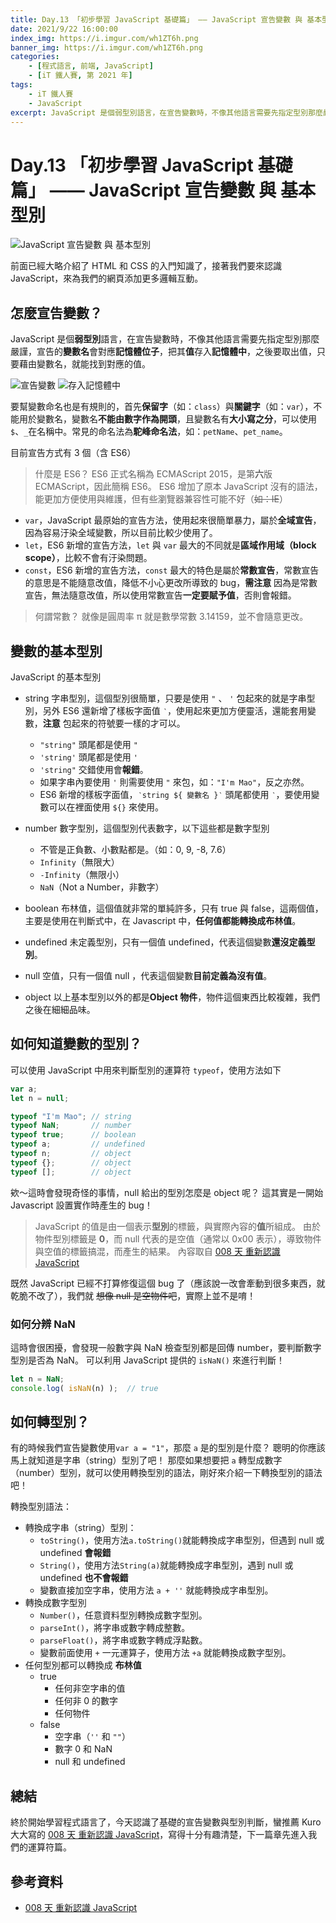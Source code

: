 ```yaml
---
title: Day.13 「初步學習 JavaScript 基礎篇」 —— JavaScript 宣告變數 與 基本型別
date: 2021/9/22 16:00:00
index_img: https://i.imgur.com/wh1ZT6h.png
banner_img: https://i.imgur.com/wh1ZT6h.png
categories:
    - [程式語言, 前端, JavaScript]
    - [iT 鐵人賽, 第 2021 年]
tags: 
    - iT 鐵人賽
    - JavaScript
excerpt: JavaScript 是個弱型別語言，在宣告變數時，不像其他語言需要先指定型別那麼嚴謹，宣告的變數名會對應記憶體位子，把其值存入記憶體中，之後要取出值，只要藉由變數名，就能找到對應的值。
---
```


# Day.13 「初步學習 JavaScript 基礎篇」 —— JavaScript 宣告變數 與 基本型別

![JavaScript 宣告變數 與 基本型別](https://i.imgur.com/wh1ZT6h.png)

前面已經大略介紹了 HTML 和 CSS 的入門知識了，接著我們要來認識 JavaScript，來為我們的網頁添加更多邏輯互動。

## 怎麼宣告變數？

JavaScript 是個**弱型別**語言，在宣告變數時，不像其他語言需要先指定型別那麼嚴謹，宣告的**變數名**會對應**記憶體位子**，把其**值**存入**記憶體中**，之後要取出值，只要藉由變數名，就能找到對應的值。

![宣告變數](https://i.imgur.com/J6BjmqI.png)
![存入記憶體中](https://i.imgur.com/SAFuUzt.png)

要幫變數命名也是有規則的，首先**保留字**（如：`class`）與**關鍵字**（如：`var`），不能用於變數名，變數名**不能由數字作為開頭**，且變數名有**大小寫之分**，可以使用`$`、`_`在名稱中。常見的命名法為**駝峰命名法**，如：`petName`、`pet_name`。

目前宣告方式有 3 個（含 ES6）

> 什麼是 ES6？ ES6 正式名稱為 ECMAScript 2015，是第**六**版 ECMAScript，因此簡稱 ES6。
> ES6 增加了原本 JavaScript 沒有的語法，能更加方便使用與維護，但有些瀏覽器兼容性可能不好（~~如：IE~~）

- `var`，JavaScript 最原始的宣告方法，使用起來很簡單暴力，屬於**全域宣告**，因為容易汙染全域變數，所以目前比較少使用了。
- `let`，ES6 新增的宣告方法，`let` 與 `var` 最大的不同就是**區域作用域（block scope）**，比較不會有汙染問題。
- `const`，ES6 新增的宣告方法，`const` 最大的特色是屬於**常數宣告**，常數宣告的意思是不能隨意改值，降低不小心更改所導致的 bug，**需注意** 因為是常數宣告，無法隨意改值，所以使用常數宣告**一定要賦予值**，否則會報錯。

> 何謂常數？ 就像是圓周率 π 就是數學常數 3.14159，並不會隨意更改。

## 變數的基本型別

JavaScript 的基本型別

- string 字串型別，這個型別很簡單，只要是使用 `"` 、 `'` 包起來的就是字串型別，另外 ES6 還新增了樣板字面值 `‵`，使用起來更加方便靈活，還能套用變數，**注意** 包起來的符號要一樣的才可以。
  - `"string"` 頭尾都是使用 `"`
  - `'string'` 頭尾都是使用 `'`
  - `'string"` 交錯使用會**報錯**。
  - 如果字串內要使用 `'` 則需要使用 `"` 來包，如：`"I'm Mao"`，反之亦然。
  - ES6 新增的樣板字面值，`‵string ${ 變數名 }‵` 頭尾都使用 `‵`，要使用變數可以在裡面使用 `${}` 來使用。

- number 數字型別，這個型別代表數字，以下這些都是數字型別
  - 不管是正負數、小數點都是。（如：0, 9, -8, 7.6）
  - `Infinity`（無限大）
  - `-Infinity`（無限小）
  - `NaN`（Not a Number，非數字）

- boolean 布林值，這個值就非常的單純許多，只有 true 與 false，這兩個值，主要是使用在判斷式中，在 Javascript 中，**任何值都能轉換成布林值**。

- undefined 未定義型別，只有一個值 undefined，代表這個變數**還沒定義型別**。

- null 空值，只有一個值 null ，代表這個變數**目前定義為沒有值**。

- object 以上基本型別以外的都是**Object 物件**，物件這個東西比較複雜，我們之後在細細品味。

## 如何知道變數的型別？

可以使用 JavaScript 中用來判斷型別的運算符 `typeof`，使用方法如下

```javascript
var a;
let n = null;

typeof "I'm Mao"; // string
typeof NaN;       // number
typeof true;      // boolean
typeof a;         // undefined
typeof n;         // object
typeof {};        // object
typeof [];        // object
```

欸～這時會發現奇怪的事情，null 給出的型別怎麼是 object 呢？ 這其實是一開始 Javascript 設置實作時產生的 bug！

> JavaScript 的值是由一個表示**型別**的標籤，與實際內容的**值**所組成。
> 由於物件型別標籤是 **0**，而 null 代表的是空值（通常以 0x00 表示），導致物件與空值的標籤搞混，而產生的結果。
> 內容取自 [008 天 重新認識 JavaScript](https://www.tenlong.com.tw/products/9789864344130)

既然 JavaScript 已經不打算修復這個 bug 了（應該說一改會牽動到很多東西，就乾脆不改了），我們就 ~~想像 null 是空物件吧~~，實際上並不是唷！

### 如何分辨 NaN

這時會很困擾，會發現一般數字與 NaN 檢查型別都是回傳 number，要判斷數字型別是否為 NaN。
可以利用 JavaScript 提供的 `isNaN()` 來進行判斷！

```javascript
let n = NaN;
console.log( isNaN(n) );  // true
```

## 如何轉型別？

有的時候我們宣告變數使用`var a = "1"`，那麼 `a` 是的型別是什麼？ 聰明的你應該馬上就知道是字串（string）型別了吧！
那麼如果想要把 `a` 轉型成數字（number）型別，就可以使用轉換型別的語法，剛好來介紹一下轉換型別的語法吧！

轉換型別語法：

- 轉換成字串（string）型別：
  - `toString()`，使用方法`a.toString()`就能轉換成字串型別，但遇到 null 或 undefined **會報錯**
  - `String()`，使用方法`String(a)`就能轉換成字串型別，遇到 null 或 undefined **也不會報錯**
  - 變數直接加空字串，使用方法 `a + ''` 就能轉換成字串型別。
- 轉換成數字型別
  - `Number()`，任意資料型別轉換成數字型別。
  - `parseInt()`，將字串或數字轉成整數。
  - `parseFloat()`，將字串或數字轉成浮點數。
  - 變數前面使用 `+` 一元運算子，使用方法 `+a` 就能轉換成數字型別。
- 任何型別都可以轉換成 **布林值**
  - true
    - 任何非空字串的值
    - 任何非 0 的數字
    - 任何物件
  - false
    - 空字串（`''` 和 `""`）
    - 數字 0 和 NaN
    - null 和 undefined

## 總結

終於開始學習程式語言了，今天認識了基礎的宣告變數與型別判斷，蠻推薦 Kuro 大大寫的 [008 天 重新認識 JavaScript](https://www.tenlong.com.tw/products/9789864344130)，寫得十分有趣清楚，下一篇章先進入我們的運算符篇。

## 參考資料

- [008 天 重新認識 JavaScript](https://www.tenlong.com.tw/products/9789864344130)
